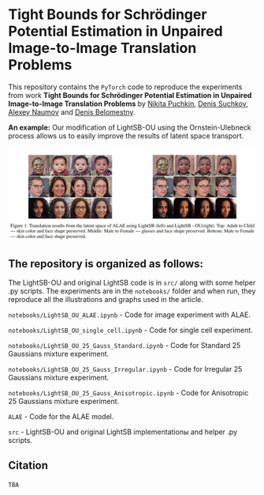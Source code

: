 # Tight Bounds for Schrödinger Potential Estimation in Unpaired Image-to-Image Translation Problems

This repository contains the `PyTorch` code to reproduce the experiments from work **Tight Bounds for Schrödinger Potential Estimation in Unpaired Image-to-Image Translation Problems** by  [Nikita Puchkin](https://scholar.google.com/citations?hl=en&user=xc8HXnMAAAAJ), [Denis Suchkov](https://scholar.google.com/citations?user=whaT9tkAAAAJ&hl=en), [Alexey Naumov](https://scholar.google.com/citations?user=5723KoYAAAAJ&hl=en) and [Denis Belomestny](https://scholar.google.com/citations?user=WFjIBlcAAAAJ&hl=en).

**An example:** Our modification of LightSB-OU using the Ornstein-Ulebneck process allows us to easily improve the results of latent space transport.

<p align="center"><img src="example.jpg" width="800" /></p>

## The repository is organized as follows:
The LightSB-OU and original LightSB code is in `src/` along with some helper .py scripts. The experiments are in the `notebooks/` folder and when run, they reproduce all the illustrations and graphs used in the article.

```notebooks/LightSB_OU_ALAE.ipynb``` - Code for image experiment with ALAE.

```notebooks/LightSB_OU_single_cell.ipynb``` - Code for single cell experiment.

```notebooks/LightSB_OU_25_Gauss_Standard.ipynb``` - Code for Standard 25 Gaussians mixture experiment.

```notebooks/LightSB_OU_25_Gauss_Irregular.ipynb``` - Code for Irregular 25 Gaussians mixture experiment.

```notebooks/LightSB_OU_25_Gauss_Anisotropic.ipynb``` - Code for Anisotropic 25 Gaussians mixture experiment.

```ALAE``` - Code for the ALAE model.

```src``` - LightSB-OU and original LightSB implementationы and helper .py scripts.

## Citation

`TBA`
